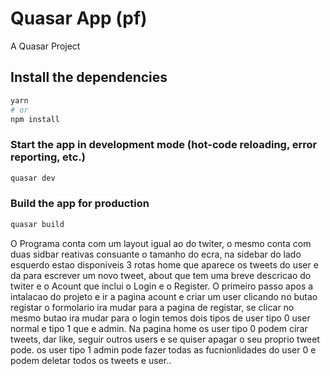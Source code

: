 # Quasar App (pf)

A Quasar Project

## Install the dependencies
```bash
yarn
# or
npm install
```

### Start the app in development mode (hot-code reloading, error reporting, etc.)
```bash
quasar dev
```


### Build the app for production
```bash
quasar build
```

O Programa conta com um layout igual ao do twiter, o mesmo conta com duas sidbar reativas consuante o tamanho do ecra, na sidebar do lado esquerdo estao disponiveis 3 rotas home que aparece os tweets do user e da para escrever um novo tweet, about que tem uma breve descricao do twiter e o Acount que inclui o Login e o Register.
O primeiro passo apos a intalacao do projeto e ir a pagina acount e criar um user clicando no butao registar o formolario ira mudar para a pagina de registar, se clicar no mesmo butao ira mudar para o login temos dois tipos de user tipo 0 user normal e tipo 1 que e admin.
Na pagina home os user tipo  0 podem cirar tweets, dar like, seguir outros users e se quiser apagar o seu proprio tweet pode. os user tipo 1 admin pode fazer todas as fucnionlidades do user 0 e podem deletar todos os tweets e user..
